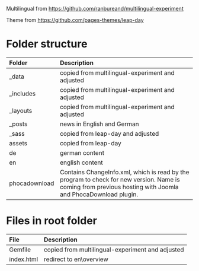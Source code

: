 
Multilingual from https://github.com/ranbureand/multilingual-experiment

Theme from https://github.com/pages-themes/leap-day

# Folder structure

Folder | Description
:--- | :---
_data | copied from multilingual-experiment and adjusted
_includes | copied from multilingual-experiment and adjusted
_layouts | copied from multilingual-experiment and adjusted
_posts | news in English and German
_sass | copied from leap-day and adjusted
assets | copied from leap-day
de | german content
en | english content
phocadownload | Contains ChangeInfo.xml, which is read by the program to check for new version. Name is coming from previous hosting with Joomla and PhocaDownload plugin.

# Files in root folder

File | Description
:--- | :---
Gemfile | copied from multilingual-experiment and adjusted
index.html | redirect to en\overview